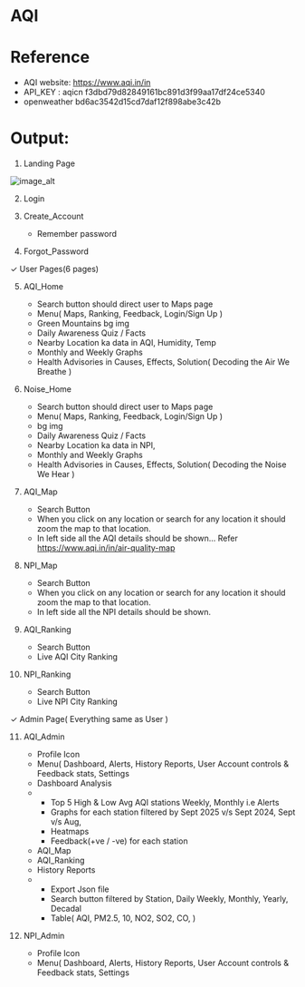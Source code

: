 # AQI

# Reference 
- AQI website: https://www.aqi.in/in
- API_KEY : aqicn f3dbd79d82849161bc891d3f99aa17df24ce5340
- openweather bd6ac3542d15cd7daf12f898abe3c42b


# Output:

1. Landing Page

![image_alt]()

2. Login

3. Create_Account
   + Remember password

4. Forgot_Password




✓ User Pages(6 pages)

5. AQI_Home
   + Search button should direct user to Maps page
   + Menu( Maps, Ranking, Feedback, Login/Sign Up )
   + Green Mountains bg img
   + Daily Awareness Quiz / Facts
   + Nearby Location ka data in AQI, Humidity, Temp
   + Monthly and Weekly Graphs
   + Health Advisories in Causes, Effects, Solution( Decoding the Air We Breathe )

6. Noise_Home
   + Search button should direct user to Maps page
   + Menu( Maps, Ranking, Feedback, Login/Sign Up )
   + bg img
   + Daily Awareness Quiz / Facts
   + Nearby Location ka data in NPI,
   + Monthly and Weekly Graphs
   + Health Advisories in Causes, Effects, Solution( Decoding the Noise We Hear )

7. AQI_Map
   + Search Button
   + When you click on any location or search for any location it should zoom the map to that location.
   + In left side all the AQI details should be shown... Refer https://www.aqi.in/in/air-quality-map

8. NPI_Map
   + Search Button
   + When you click on any location or search for any location it should zoom the map to that location.
   + In left side all the NPI details should be shown.

9. AQI_Ranking
    + Search Button
    + Live AQI City Ranking
      
10. NPI_Ranking
    + Search Button
    + Live NPI City Ranking



✓ Admin Page( Everything same as User )

11. AQI_Admin
    + Profile Icon
    + Menu( Dashboard, Alerts, History Reports, User Account controls & Feedback stats, Settings
    + Dashboard Analysis
    + + Top 5 High & Low Avg AQI stations Weekly, Monthly i.e Alerts
      + Graphs for each station filtered by Sept 2025 v/s Sept 2024, Sept v/s Aug,
      + Heatmaps
      + Feedback(+ve / -ve) for each station
    + AQI_Map
    + AQI_Ranking
    + History Reports
    + + Export Json file
      + Search button filtered by Station, Daily Weekly, Monthly, Yearly, Decadal
      + Table( AQI, PM2.5, 10, NO2, SO2, CO, )

12. NPI_Admin
    + Profile Icon
    + Menu( Dashboard, Alerts, History Reports, User Account controls & Feedback stats, Settings
    
    
